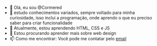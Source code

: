 - 👋 Olá, eu sou @Cormered  
- 👀 estudo conhecimentos variados, sempre voltado para minha curiosidade, isso inclui a programação, onde aprendo o que eu preciso saber para criar funcionalidade
- 🌱 Atualmente, estou aprendendo HTML, CSS e JS
- 💞️ Estou procurando aprender mais sobre web design
- 📫 Como me encontrar: Você pode me contatar pelo [email](mailto:joeslleyca@gmail.com)
